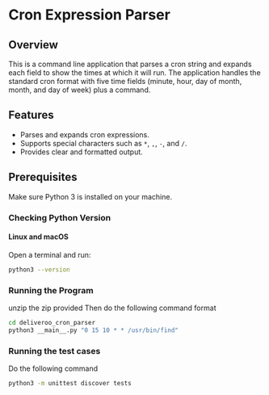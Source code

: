# Cron Expression Parser

## Overview

This is a command line application that parses a cron string and expands each field to show the times at which it will run. The application handles the standard cron format with five time fields (minute, hour, day of month, month, and day of week) plus a command.

## Features

- Parses and expands cron expressions.
- Supports special characters such as `*`, `,`, `-`, and `/`.
- Provides clear and formatted output.

## Prerequisites

Make sure Python 3 is installed on your machine.

### Checking Python Version

#### Linux and macOS

Open a terminal and run:

```bash
python3 --version
```

### Running the Program
unzip the zip provided
Then do the following command format
```bash
cd deliveroo_cron_parser
python3 __main__.py "0 15 10 * * /usr/bin/find"
```

### Running the test cases
Do the following command 
```bash
python3 -m unittest discover tests
```